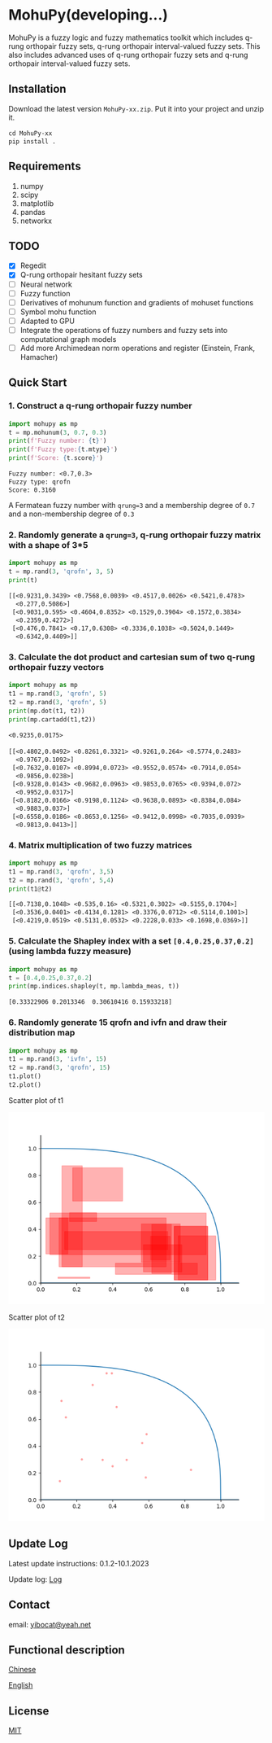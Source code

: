 # MohuPy(developing...)

MohuPy is a fuzzy logic and fuzzy mathematics toolkit which includes q-rung orthopair 
fuzzy sets, q-rung orthopair interval-valued fuzzy sets.
This also includes advanced uses of q-rung orthopair 
fuzzy sets and q-rung orthopair interval-valued fuzzy sets.

## Installation

Download the latest version `MohuPy-xx.zip`. Put it into your project and unzip it.
```shell
cd MohuPy-xx
pip install .
```

## Requirements

1. numpy
2. scipy
3. matplotlib
4. pandas
5. networkx

## TODO

 - [x] Regedit
 - [x] Q-rung orthopair hesitant fuzzy sets
 - [ ] Neural network
 - [ ] Fuzzy function
 - [ ] Derivatives of mohunum function and gradients of mohuset functions 
 - [ ] Symbol mohu function
 - [ ] Adapted to GPU
 - [ ] Integrate the operations of fuzzy numbers and fuzzy sets into computational graph models
 - [ ] Add more Archimedean norm operations and register (Einstein, Frank, Hamacher)

## Quick Start

### 1. Construct a q-rung orthopair fuzzy number
```python
import mohupy as mp
t = mp.mohunum(3, 0.7, 0.3)
print(f'Fuzzy number: {t}')
print(f'Fuzzy type:{t.mtype}')
print(f'Score: {t.score}')
```
```
Fuzzy number: <0.7,0.3>
Fuzzy type: qrofn
Score: 0.3160 
```
A Fermatean fuzzy number with `qrung=3` and a membership degree of `0.7` and a non-membership degree of `0.3`

### 2. Randomly generate a `qrung=3`, q-rung orthopair fuzzy matrix with a shape of 3*5
```python
import mohupy as mp
t = mp.rand(3, 'qrofn', 3, 5)
print(t)
```
```
[[<0.9231,0.3439> <0.7568,0.0039> <0.4517,0.0026> <0.5421,0.4783>
  <0.277,0.5086>]
 [<0.9031,0.595> <0.4604,0.8352> <0.1529,0.3904> <0.1572,0.3834>
  <0.2359,0.4272>]
 [<0.476,0.7841> <0.17,0.6308> <0.3336,0.1038> <0.5024,0.1449>
  <0.6342,0.4409>]]
```

### 3. Calculate the dot product and cartesian sum of two q-rung orthopair fuzzy vectors
```python
import mohupy as mp
t1 = mp.rand(3, 'qrofn', 5)
t2 = mp.rand(3, 'qrofn', 5)
print(mp.dot(t1, t2))
print(mp.cartadd(t1,t2))
```
```
<0.9235,0.0175>

[[<0.4802,0.0492> <0.8261,0.3321> <0.9261,0.264> <0.5774,0.2483>
  <0.9767,0.1092>]
 [<0.7632,0.0107> <0.8994,0.0723> <0.9552,0.0574> <0.7914,0.054>
  <0.9856,0.0238>]
 [<0.9328,0.0143> <0.9682,0.0963> <0.9853,0.0765> <0.9394,0.072>
  <0.9952,0.0317>]
 [<0.8182,0.0166> <0.9198,0.1124> <0.9638,0.0893> <0.8384,0.084>
  <0.9883,0.037>]
 [<0.6558,0.0186> <0.8653,0.1256> <0.9412,0.0998> <0.7035,0.0939>
  <0.9813,0.0413>]]
```

### 4. Matrix multiplication of two fuzzy matrices
```python
import mohupy as mp
t1 = mp.rand(3, 'qrofn', 3,5)
t2 = mp.rand(3, 'qrofn', 5,4)
print(t1@t2)
```
```
[[<0.7138,0.1048> <0.535,0.16> <0.5321,0.3022> <0.5155,0.1704>]
 [<0.3536,0.0401> <0.4134,0.1281> <0.3376,0.0712> <0.5114,0.1001>]
 [<0.4219,0.0519> <0.5131,0.0532> <0.2228,0.033> <0.1698,0.0369>]]
```

### 5. Calculate the Shapley index with a set `[0.4,0.25,0.37,0.2]` (using lambda fuzzy measure)
```python
import mohupy as mp
t = [0.4,0.25,0.37,0.2]
print(mp.indices.shapley(t, mp.lambda_meas, t))
```
```
[0.33322906 0.2013346  0.30610416 0.15933218]
```

### 6. Randomly generate 15 qrofn and ivfn and draw their distribution map

```python
import mohupy as mp
t1 = mp.rand(3, 'ivfn', 15)
t2 = mp.rand(3, 'qrofn', 15)
t1.plot()
t2.plot()
```

Scatter plot of t1

![img2.png](assets%2Fimg2.png)

Scatter plot of t2

![img1.png](assets%2Fimg1.png)


## Update Log
Latest update instructions: 0.1.2-10.1.2023


Update log: [Log](update.md)

## Contact

email: yibocat@yeah.net

## Functional description

[Chinese](docs/description(Chinese).md)

[English](docs/description(English).md)

## License
[MIT](LICENSE)